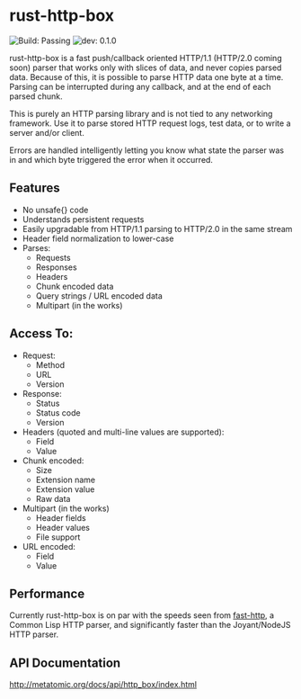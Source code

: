 # rust-http-box

![Build: Passing](https://img.shields.io/badge/build-passing-brightgreen.svg)
![dev: 0.1.0](https://img.shields.io/badge/dev-0.1.0-ff69b4.svg)

rust-http-box is a fast push/callback oriented HTTP/1.1 (HTTP/2.0 coming soon) parser that works
only with slices of data, and never copies parsed data. Because of this, it is
possible to parse HTTP data one byte at a time. Parsing can be interrupted during any callback,
and at the end of each parsed chunk.

This is purely an HTTP parsing library and is not tied to any networking framework. Use it to parse
stored HTTP request logs, test data, or to write a server and/or client.

Errors are handled intelligently letting you know what state the parser was in and which byte
triggered the error when it occurred.

## Features

- No unsafe{} code
- Understands persistent requests
- Easily upgradable from HTTP/1.1 parsing to HTTP/2.0 in the same stream
- Header field normalization to lower-case
- Parses:
  - Requests
  - Responses
  - Headers
  - Chunk encoded data
  - Query strings / URL encoded data
  - Multipart (in the works)

## Access To:

- Request:
  - Method
  - URL
  - Version
- Response:
  - Status
  - Status code
  - Version
- Headers (quoted and multi-line values are supported):
  - Field
  - Value
- Chunk encoded:
  - Size
  - Extension name
  - Extension value
  - Raw data
- Multipart (in the works)
  - Header fields
  - Header values
  - File support
- URL encoded:
  - Field
  - Value

## Performance

Currently rust-http-box is on par with the speeds seen from [fast-http](https://github.com/fukamachi/fast-http),
a Common Lisp HTTP parser, and significantly faster than the Joyant/NodeJS HTTP parser.

## API Documentation

http://metatomic.org/docs/api/http_box/index.html
